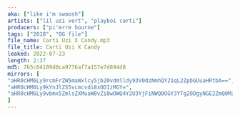 ```yaml
---
aka: ["like i'm swoosh"]
artists: ["lil uzi vert", "playboi carti"]
producers: ["pi'erre bourne"]
tags: ["2018", "OG file"]
file_name: Carti Uzi X Candy.mp3
file_title: Carti Uzi X Candy
leaked: 2022-07-23
length: 2:37
md5: 7b5c64189d0ca9776af7a157e7d894d8
mirrors: [
"aHR0cHM6Ly9rcmFrZW5maWxlcy5jb20vdmlldy93V0dzNmhQY21qL2ZpbGUuaHRtbA==",
"aHR0cHM6Ly9kYnJlZS5vcmcvdi8xODIzMGY=",
"aHR0cHM6Ly9vbmx5ZmlsZXMuaW8vZi8wOWQ4Y2U3YjFiNWQ0OGY3YTg2ODgyNGE2ZmQ0MzFiZg=="
]
---
```


